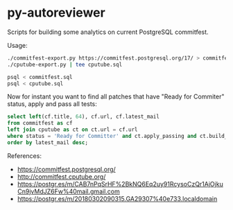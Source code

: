 # py-autoreviewer

Scripts for building some analytics on current PostgreSQL commitfest.

Usage:

```bash
./commitfest-export.py https://commitfest.postgresql.org/17/ > commitfest.sql
./cputube-export.py | tee cputube.sql

psql < commitfest.sql
psql < cputube.sql
```

Now for instant you want to find all patches that have "Ready for Commiter"
status, apply and pass all tests:

```sql
select left(cf.title, 64), cf.url, cf.latest_mail
from commitfest as cf
left join cputube as ct on ct.url = cf.url
where status = 'Ready for Committer' and ct.apply_passing and ct.build_passing
order by latest_mail desc;
```

References:
* https://commitfest.postgresql.org/
* http://commitfest.cputube.org/
* https://postgr.es/m/CAB7nPqSrHF%2BkNQ6Eq2uy91RcysoCzQr1AjOjkuCn9jvMdJZ6Fw%40mail.gmail.com
* https://postgr.es/m/20180302090315.GA29307%40e733.localdomain
